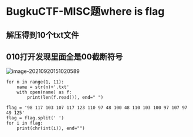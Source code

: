 # BugkuCTF-MISC题where is flag

## 解压得到10个txt文件

## 010打开发现里面全是00截断符号

![image-20210920151020589](https://xiuxiu-1306082599.cos.ap-beijing.myqcloud.com/xiao/202109201510107.png)

```
for n in range(1, 11):
    name = str(n)+'.txt'
    with open(name) as f:
        print(len(f.read()), end=" ")

```

```
flag = '98 117 103 107 117 123 110 97 48 100 48 110 103 100 97 107 97 49 125'
flag = flag.split(' ')
for i in flag:
    print(chr(int(i)), end="")

```

